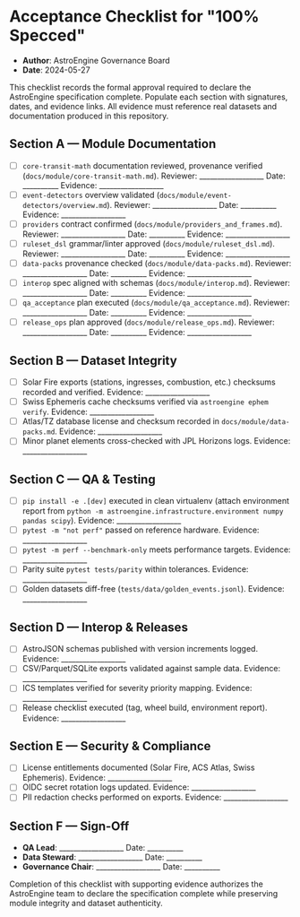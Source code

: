 # Acceptance Checklist for "100% Specced"

- **Author**: AstroEngine Governance Board
- **Date**: 2024-05-27

This checklist records the formal approval required to declare the AstroEngine specification complete. Populate each section with signatures, dates, and evidence links. All evidence must reference real datasets and documentation produced in this repository.

## Section A — Module Documentation

- [ ] `core-transit-math` documentation reviewed, provenance verified (`docs/module/core-transit-math.md`). Reviewer: __________________ Date: __________ Evidence: __________________
- [ ] `event-detectors` overview validated (`docs/module/event-detectors/overview.md`). Reviewer: __________________ Date: __________ Evidence: __________________
- [ ] `providers` contract confirmed (`docs/module/providers_and_frames.md`). Reviewer: __________________ Date: __________ Evidence: __________________
- [ ] `ruleset_dsl` grammar/linter approved (`docs/module/ruleset_dsl.md`). Reviewer: __________________ Date: __________ Evidence: __________________
- [ ] `data-packs` provenance checked (`docs/module/data-packs.md`). Reviewer: __________________ Date: __________ Evidence: __________________
- [ ] `interop` spec aligned with schemas (`docs/module/interop.md`). Reviewer: __________________ Date: __________ Evidence: __________________
- [ ] `qa_acceptance` plan executed (`docs/module/qa_acceptance.md`). Reviewer: __________________ Date: __________ Evidence: __________________
- [ ] `release_ops` plan approved (`docs/module/release_ops.md`). Reviewer: __________________ Date: __________ Evidence: __________________

## Section B — Dataset Integrity

- [ ] Solar Fire exports (stations, ingresses, combustion, etc.) checksums recorded and verified. Evidence: __________________
- [ ] Swiss Ephemeris cache checksums verified via `astroengine ephem verify`. Evidence: __________________
- [ ] Atlas/TZ database license and checksum recorded in `docs/module/data-packs.md`. Evidence: __________________
- [ ] Minor planet elements cross-checked with JPL Horizons logs. Evidence: __________________

## Section C — QA & Testing

- [ ] `pip install -e .[dev]` executed in clean virtualenv (attach environment report from `python -m astroengine.infrastructure.environment numpy pandas scipy`). Evidence: __________________
- [ ] `pytest -m "not perf"` passed on reference hardware. Evidence: __________________
- [ ] `pytest -m perf --benchmark-only` meets performance targets. Evidence: __________________
- [ ] Parity suite `pytest tests/parity` within tolerances. Evidence: __________________
- [ ] Golden datasets diff-free (`tests/data/golden_events.jsonl`). Evidence: __________________

## Section D — Interop & Releases

- [ ] AstroJSON schemas published with version increments logged. Evidence: __________________
- [ ] CSV/Parquet/SQLite exports validated against sample data. Evidence: __________________
- [ ] ICS templates verified for severity priority mapping. Evidence: __________________
- [ ] Release checklist executed (tag, wheel build, environment report). Evidence: __________________

## Section E — Security & Compliance

- [ ] License entitlements documented (Solar Fire, ACS Atlas, Swiss Ephemeris). Evidence: __________________
- [ ] OIDC secret rotation logs updated. Evidence: __________________
- [ ] PII redaction checks performed on exports. Evidence: __________________

## Section F — Sign-Off

- **QA Lead**: __________________ Date: __________
- **Data Steward**: __________________ Date: __________
- **Governance Chair**: __________________ Date: __________

Completion of this checklist with supporting evidence authorizes the AstroEngine team to declare the specification complete while preserving module integrity and dataset authenticity.
